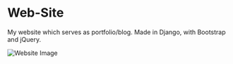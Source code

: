 # Web-Site
My website which serves as portfolio/blog.
Made in Django, with Bootstrap and jQuery.

![Website Image](https://s3-us-west-2.amazonaws.com/thecoderlistlive/projects/project_images/000/002/615/original/web-site-photo.png?1556326009)

